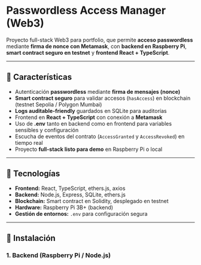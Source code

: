 # Passwordless Access Manager (Web3)

Proyecto full-stack Web3 para portfolio, que permite **acceso passwordless** mediante **firma de nonce con Metamask**, con **backend en Raspberry Pi**, **smart contract seguro en testnet** y **frontend React + TypeScript**.

---

## 🔹 Características

- Autenticación **passwordless** mediante **firma de mensajes (nonce)**
- **Smart contract seguro** para validar accesos (`hasAccess`) en blockchain (testnet Sepolia / Polygon Mumbai)
- **Logs auditable-friendly** guardados en SQLite para auditorías
- Frontend en **React + TypeScript** con conexión a **Metamask**
- Uso de **.env** tanto en backend como en frontend para variables sensibles y configuración
- Escucha de eventos del contrato (`AccessGranted` y `AccessRevoked`) en tiempo real
- Proyecto **full-stack listo para demo** en Raspberry Pi o local

---

## 🔹 Tecnologías

- **Frontend:** React, TypeScript, ethers.js, axios
- **Backend:** Node.js, Express, SQLite, ethers.js
- **Blockchain:** Smart contract en Solidity, desplegado en testnet
- **Hardware:** Raspberry Pi 3B+ (backend)
- **Gestión de entornos:** `.env` para configuración segura

---

## 🔹 Instalación

### 1. Backend (Raspberry Pi / Node.js)